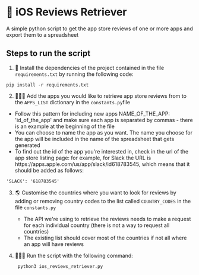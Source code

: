 # 📱 iOS Reviews Retriever
A simple python script to get the app store reviews of one or more apps and export them to a spreadsheet

<h2>Steps to run the script</h2>

1. 🧩 Install the dependencies of the project contained in the file `requirements.txt` by running the following code:
```
pip install -r requirements.txt
```


2. 👩🏻‍💻 Add the apps you would like to retrieve app store reviews from to the `APPS_LIST` dictionary in the `constants.py`file
 <ul>
     <li>Follow this pattern for including new apps NAME_OF_THE_APP: 'id_of_the_app' and make sure each app is separated by commas - there is an example at the beginning of the file </li> 
     <li>You can choose to name the app as you want. The name you choose for the app will be included in the name of the spreadsheet that gets generated</li> 
     <li>To find out the id of the app you're interested in, check in the url of the app store listing page: for example, for Slack the URL is https://apps.apple.com/us/app/slack/id618783545, which means that it should be added as follows:</li>
  </ul>

```
'SLACK': '618783545'
```
  
3. 🌎 Customise the countries where you want to look for reviews by adding or removing country codes to the list called `COUNTRY_CODES` in the file `constants.py`
   <ul>
     <li>The API we're using to retrieve the reviews needs to make a request for each individual country (there is not a way to request all countries)</li> 
     <li>The existing list should cover most of the countries if not all where an app will have reviews</li> 
   </ul>

4. 🧚🏻‍♀️ Run the script with the following command:
   ```
    python3 ios_reviews_retriever.py
  ```
